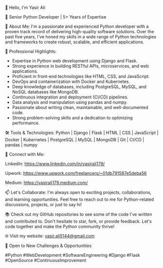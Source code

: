 👋 Hello, I'm Yasir Ali

🐍 Senior Python Developer | 5+ Years of Expertise

🌟 About Me:
I'm a passionate and experienced Python developer with a proven track record of delivering high-quality software solutions. Over the past five years, I've honed my skills in a wide range of Python technologies and frameworks to create robust, scalable, and efficient applications.

💼 Professional Highlights:
- Expertise in Python web development using Django and Flask.
- Strong experience in building RESTful APIs, microservices, and web applications.
- Proficient in front-end technologies like HTML, CSS, and JavaScript.
- DevOps and containerization with Docker and Kubernetes.
- Deep knowledge of databases, including PostgreSQL, MySQL, and NoSQL databases like MongoDB.
- Continuous integration and deployment (CI/CD) pipelines.
- Data analysis and manipulation using pandas and numpy.
- Passionate about writing clean, maintainable, and well-documented code.
- Strong problem-solving skills and a dedication to optimizing performance.

🛠️ Tools & Technologies:
Python | Django | Flask | HTML | CSS | JavaScript | Docker | Kubernetes | PostgreSQL | MySQL | MongoDB | Git | CI/CD | pandas | numpy

🔗 Connect with Me:

LinkedIn: https://www.linkedin.com/in/yasirali179/

Upwork: https://www.upwork.com/freelancers/~01db791587e5deba56

Medium: https://yasirali179.medium.com/

📫 Let's Collaborate:
I'm always open to exciting projects, collaborations, and learning opportunities. Feel free to reach out to me for Python-related discussions, projects, or just to say hi!

📚 Check out my GitHub repositories to see some of the code I've written and contributed to. Don't hesitate to star, fork, or provide feedback. Let's code together and make the Python community thrive!

🌐 Visit my website: yasir.ali5144@gmail.com

🚀 Open to New Challenges & Opportunities

#Python #WebDevelopment #SoftwareEngineering #Django #Flask #OpenSource #ContinuousImprovement
